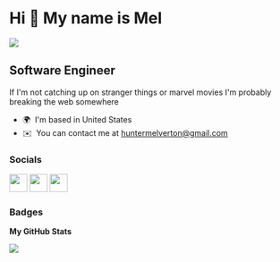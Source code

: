 Hi 👋 My name is Mel
=================================

![](https://media3.giphy.com/media/dmr5xqF2Sh48E/giphy.gif?cid=ecf05e47lb7fpzb1z0mfhau9frevnt47sghxw0cvq3jtme05&rid=giphy.gif)

Software Engineer
-----------------

If I'm not catching up on stranger things or marvel movies I'm probably breaking the web somewhere

* 🌍  I'm based in United States
* ✉️  You can contact me at [huntermelverton@gmail.com](mailto:huntermelverton@gmail.com)
</p>


### Socials

<p align="left"> <a href="https://www.github.com/ayomel" target="_blank" rel="noreferrer"><img src="https://raw.githubusercontent.com/danielcranney/readme-generator/main/public/icons/socials/github-dark.svg" width="32" height="32"  style={{margin-right: '10px'}} /></a> <a href="https://www.linkedin.com/in/melvertonhunter" target="_blank" rel="noreferrer"><img src="https://raw.githubusercontent.com/danielcranney/readme-generator/main/public/icons/socials/linkedin.svg" width="32" height="32" /></a> <a href="https://www.twitter.com/ayomel3" target="_blank" rel="noreferrer"><img src="https://raw.githubusercontent.com/danielcranney/readme-generator/main/public/icons/socials/twitter.svg" width="32" height="32" /></a></p>

### Badges

<b>My GitHub Stats</b>

<a href="http://www.github.com/ayomel"><img src="https://github-readme-streak-stats.herokuapp.com/?user=ayomel&stroke=ffffff&background=1c1917&ring=0891b2&fire=0891b2&currStreakNum=ffffff&currStreakLabel=0891b2&sideNums=ffffff&sideLabels=ffffff&dates=ffffff&hide_border=true" /></a>
